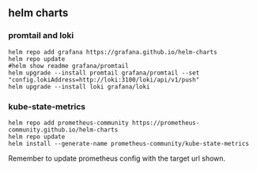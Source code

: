 ## helm charts

### promtail and loki
```
helm repo add grafana https://grafana.github.io/helm-charts
helm repo update
#helm show readme grafana/promtail
helm upgrade --install promtail grafana/promtail --set "config.lokiAddress=http://loki:3100/loki/api/v1/push"
helm upgrade --install loki grafana/loki
```

### kube-state-metrics
```
helm repo add prometheus-community https://prometheus-community.github.io/helm-charts
helm repo update
helm install --generate-name prometheus-community/kube-state-metrics
```

Remember to update prometheus config with the target url shown.
